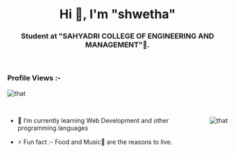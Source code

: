 
<!--EDIT starts here -->


<h1 align="center">Hi 👋, I'm "shwetha"</h1>
<h3 align="center">Student at "SAHYADRI COLLEGE OF ENGINEERING AND MANAGEMENT"🌟.</h3>

<br>

<p align="right"> <h3>Profile Views :-</h3> <img src="https://komarev.com/ghpvc/?username=that&label=Profile%20views&color=0e75b6&style=flat"
    alt="that" /> 
  </p>

<br>

<p><img align="right" src="https://github.com/Adam-pw/that/blob/main/animation_500_kxa883sd.gif" alt="that" /></p>


- 🌱 I’m currently learning Web Development and other programming languages


- ⚡ Fun fact :- Food and Music🎵 are the reasons to live.

<br>

<!--EDIT starts here -->
